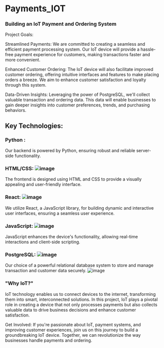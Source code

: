 # Payments_IOT
### Building an IoT Payment and Ordering System

Project Goals:

Streamlined Payments: We are committed to creating a seamless and efficient payment processing system. Our IoT device will provide a hassle-free payment experience for customers, making transactions faster and more convenient.

Enhanced Customer Ordering: The IoT device will also facilitate improved customer ordering, offering intuitive interfaces and features to make placing orders a breeze. We aim to enhance customer satisfaction and loyalty through this system.

Data-Driven Insights: Leveraging the power of PostgreSQL, we'll collect valuable transaction and ordering data. This data will enable businesses to gain deeper insights into customer preferences, trends, and purchasing behaviors.

## Key Technologies:

### Python : 
Our backend is powered by Python, ensuring robust and reliable server-side functionality.

### HTML/CSS: ![image](https://github.com/GolasalaPuneeth/Payments_IOT/assets/97512630/c6d58042-06c7-48a9-988f-be524b1c0ed4)


The frontend is designed using HTML and CSS to provide a visually appealing and user-friendly interface.

### React:   ![image](https://github.com/GolasalaPuneeth/Payments_IOT/assets/97512630/8a219b37-7f3f-413d-9a21-3e8e3fb2ac04)
We utilize React, a JavaScript library, for building dynamic and interactive user interfaces, ensuring a seamless user experience.

### JavaScript: ![image](https://github.com/GolasalaPuneeth/Payments_IOT/assets/97512630/315a87cb-b8d8-492e-b1d3-95f2ce756d0f)

JavaScript enhances the device's functionality, allowing real-time interactions and client-side scripting.

### PostgreSQL: ![image](https://github.com/GolasalaPuneeth/Payments_IOT/assets/97512630/e6f833d2-9408-44c7-8dce-fd575d743d59)

Our choice of a powerful relational database system to store and manage transaction and customer data securely.
![image](https://github.com/GolasalaPuneeth/Payments_IOT/assets/97512630/10403a60-344e-466a-b35c-5cc43f645504)

### "Why IoT?" 

IoT technology enables us to connect devices to the internet, transforming them into smart, interconnected solutions. In this project, IoT plays a pivotal role in creating a device that not only processes payments but also collects valuable data to drive business decisions and enhance customer satisfaction.


Get Involved:
If you're passionate about IoT, payment systems, and improving customer experiences, join us on this journey to build a groundbreaking IoT device. Together, we can revolutionize the way businesses handle payments and ordering.


